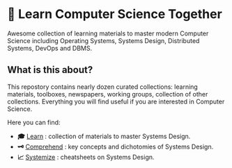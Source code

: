 # 🧭 Learn Computer Science Together

Awesome collection of learning materials to master modern Computer Science including Operating Systems, Systems Design, Distributed Systems, DevOps and DBMS.

## What is this about?

This repostory contains nearly dozen curated collections: learning materials, toolboxes, newspapers, working groups, collection of other collections. Everything you will find useful if you are interested in Computer Science.

Here you can find:

- __:mortar_board:__ [Learn](./learn.md) : collection of materials to master Systems Design.
- __:old_key:__ [Comprehend](./concepts.md) : key concepts and dichotomies of Systems Design.
- __:chart_with_upwards_trend:__ [Systemize](./cheatsheets.md) : cheatsheets on Systems Design.
